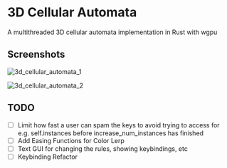 # 3D Cellular Automata

A multithreaded 3D cellular automata implementation in Rust with wgpu

## Screenshots

![3d_cellular_automata_1](https://github.com/yashs662/3D_Cellular_Automata/assets/66156000/bf57e288-30fe-4d5f-b212-5bcc227d3630)

![3d_cellular_automata_2](https://github.com/yashs662/3D_Cellular_Automata/assets/66156000/d0149d6f-87a0-4392-ad43-55e1000f8644)

## TODO

- [ ] Limit how fast a user can spam the keys to avoid trying to access for e.g. self.instances before increase_num_instances has finished
- [ ] Add Easing Functions for Color Lerp
- [ ] Text GUI for changing the rules, showing keybindings, etc
- [ ] Keybinding Refactor
